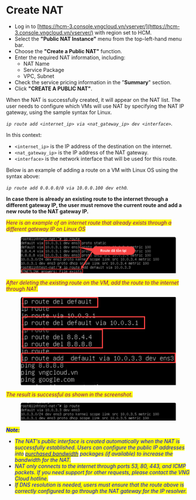 # Create NAT

* Log in to [https://hcm-3.console.vngcloud.vn/vserver/](https://hcm-3.console.vngcloud.vn/vserver/) with region set to HCM.
* Select the **"Public NAT Instance"** menu from the top-left-hand menu bar.
* Choose the **"Create a Public NAT"** function.
* Enter the required NAT information, including:
  * NAT Name
  * Service Package
  * VPC, Subnet
* Check the service pricing information in the "**Summary**" section.
* Click **"CREATE A PUBLIC NAT"**.

When the NAT is successfully created, it will appear on the NAT list. The user needs to configure which VMs will use NAT by specifying the NAT IP gateway, using the sample syntax for Linux.&#x20;

_`ip route add <internet_ip> via <nat_gateway_ip> dev <interface>`._

In this context:

* `<internet_ip>` is the IP address of the destination on the internet.
* `<nat_gateway_ip>` is the IP address of the NAT gateway.
* `<interface>` is the network interface that will be used for this route.

Below is an example of adding a route on a VM with Linux OS using the syntax above:

&#x20;_`ip route add 0.0.0.0/0 via 10.0.0.100 dev eth0`._

**In case there is already an existing route to the internet through a different gateway IP, the user must remove the current route and add a new route to the NAT gateway IP.**

_<mark style="color:purple;">Here is an example of an internet route that already exists through a different gateway IP on Linux OS</mark>_

<figure><img src="../../.gitbook/assets/image (273).png" alt=""><figcaption></figcaption></figure>

_<mark style="color:purple;">After deleting the existing route on the VM, add the route to the internet through NAT.</mark>_

<figure><img src="../../.gitbook/assets/image (271).png" alt=""><figcaption></figcaption></figure>

_<mark style="color:purple;">The result is successful as shown in the screenshot.</mark>_

<figure><img src="../../.gitbook/assets/image (272).png" alt=""><figcaption></figcaption></figure>

_<mark style="color:blue;">**Note:**</mark>_

* _<mark style="color:blue;">The NAT's public interface is created automatically when the NAT is successfully established. Users can configure the public IP addresses into</mark>_ [_<mark style="color:blue;">purchased bandwidth</mark>_](https://docs.vngcloud.vn/vng-cloud-document/vserver/compute-hcm03-1a/vpc/bandwidth/datatransfers-bandwidth-service) _<mark style="color:blue;">packages (if available) to increase the bandwidth for the NAT.</mark>_
* _<mark style="color:blue;">NAT only connects to the internet through ports 53, 80, 443, and ICMP packets. If you need support for other requests, please contact the VNG Cloud hotline.</mark>_
* _<mark style="color:blue;">If DNS resolution is needed, users must ensure that the route above is correctly configured to go through the NAT gateway for the IP resolver.</mark>_

